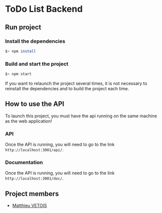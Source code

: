 # ToDo List Backend

## Run project


### Install the dependencies

```bash
$> npm install
```

### Build and start the project

```bash
$> npm start
```

If you want to relaunch the project several times, it is not necessary to reinstall the dependencies and to build the project each time.

## How to use the API

To launch this project, you must have the api running on the same machine as the web application!

### API

Once the API is running, you will need to go to the link `http://localhost:3001/api/`.

### Documentation

Once the API is running, you will need to go to the link `http://localhost:3001/doc/`.

## Project members

- [Matthieu VETOIS](https://github.com/mvetois)